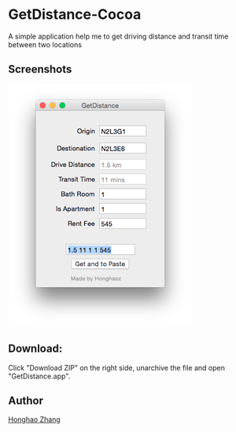 # GetDistance-Cocoa

A simple application help me to get driving distance and transit time between two locations

## Screenshots

![Buttons example](https://raw.githubusercontent.com/honghaoz/GetDistance-Cocoa/master/screenshot.png)

## Download:
Click "Download ZIP" on the right side, unarchive the file and open "GetDistance.app".

## Author

[Honghao Zhang](http://ca.linkedin.com/in/honghaozhang/)
